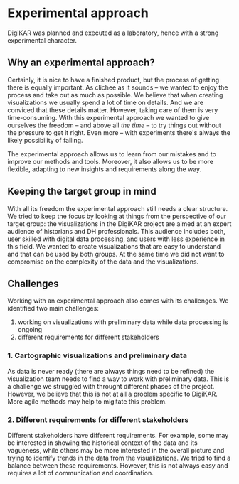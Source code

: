 # Experimental approach

DigiKAR was planned and executed as a laboratory, hence with a strong experimental character.

## Why an experimental approach?

Certainly, it is nice to have a finished product, but the process of getting there is equally important.
As clichee as it sounds – we wanted to enjoy the process and take out as much as possible.
We believe that when creating visualizations we usually spend a lot of time on details.
And we are conviced that these details matter.
However, taking care of them is very time-consuming.
With this experimental approach we wanted to give ourselves the freedom – and above all _the time_ – to try things out without the pressure to get it right.
Even more – with experiments there's always the likely possibility of failing.

The experimental approach allows us to learn from our mistakes and to improve our methods and tools.
Moreover, it also allows us to be more flexible, adapting to new insights and requirements along the way.

## Keeping the target group in mind

With all its freedom the experimental approach still needs a clear structure.
We tried to keep the focus by looking at things from the perspective of our target group:
the visualizations in the DigiKAR project are aimed at an expert audience of historians and DH professionals.
This audience includes both, user skilled with digital data processing, and users with less experience in this field.
We wanted to create visualizations that are easy to understand and that can be used by both groups.
At the same time we did not want to compromise on the complexity of the data and the visualizations.

## Challenges

Working with an experimental approach also comes with its challenges.
We identified two main challenges:

1. working on visualizations with preliminary data while data processing is ongoing
2. different requirements for different stakeholders

### 1. Cartographic visualizations and preliminary data

As data is never ready (there are always things need to be refined) the visualization team needs to find a way to work with preliminary data.
This is a challenge we struggled with throught different phases of the project.
However, we believe that this is not at all a problem specific to DigiKAR.
More agile methods may help to migitate this problem.

### 2. Different requirements for different stakeholders

Different stakeholders have different requirements.
For example, some may be interested in showing the historical context of the data and its vagueness, while others may be more interested in the overall picture and trying to identify trends in the data from the visualizations.
We tried to find a balance between these requirements.
However, this is not always easy and requires a lot of communication and coordination.
